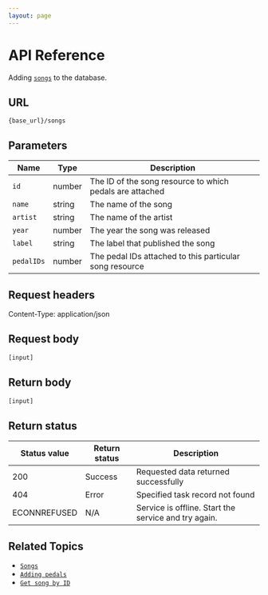 ```yaml
---
layout: page
---
```


# API Reference

Adding [`songs`](songs.md) to the database.

## URL

```shell
{base_url}/songs
```

## Parameters

| Name | Type | Description |
| ------------- | ----------- | ----------- |
| `id` | number | The ID of the song resource to which pedals are attached |
| `name` | string | The name of the song |
| `artist` | string | The name of the artist |
| `year` | number | The year the song was released |
| `label` | string | The label that published the song |
| `pedalIDs` | number | The pedal IDs attached to this particular song resource |

## Request headers

Content-Type: application/json

## Request body

```js
[input]
```

## Return body

```js
[input]
```

## Return status

| Status value | Return status | Description |
| ------------- | ----------- | ----------- |
| 200 | Success | Requested data returned successfully |
| 404 | Error | Specified task record not found |
|  ECONNREFUSED | N/A | Service is offline. Start the service and try again. |

## Related Topics

* [`Songs`](songs.md)
* [`Adding pedals`](pg-reference-adding-pedals.md)
* [`Get song by ID`](pg-reference-get-song-by-id.md)
